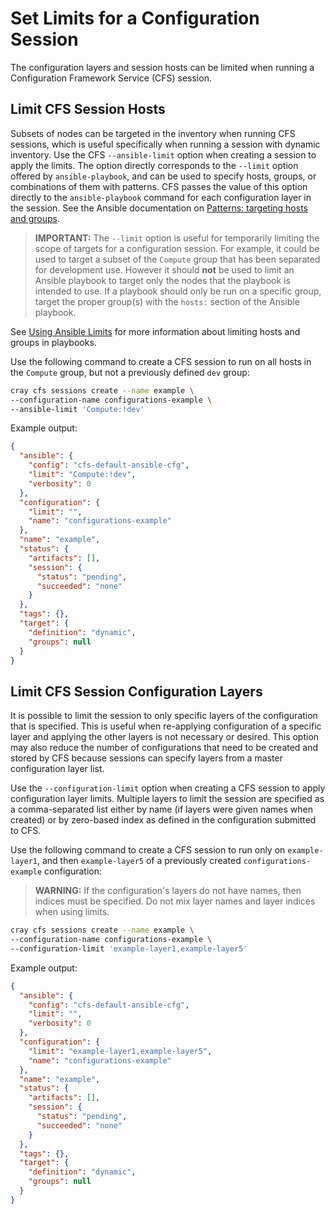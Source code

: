 # Set Limits for a Configuration Session

The configuration layers and session hosts can be limited when running a Configuration Framework Service \(CFS\) session.

## Limit CFS Session Hosts

Subsets of nodes can be targeted in the inventory when running CFS sessions, which is useful specifically when running a session with dynamic inventory. Use the CFS `--ansible-limit` option when creating a session to apply the limits. The option directly corresponds to the `--limit` option offered by `ansible-playbook`, and can be used to specify hosts, groups, or combinations of them with patterns. CFS passes the value of this option directly to the `ansible-playbook` command for each configuration layer in the session. See the Ansible documentation on [Patterns: targeting hosts and groups](https://docs.ansible.com/ansible/latest/user_guide/intro_patterns.html).

> **IMPORTANT:** The `--limit` option is useful for temporarily limiting the scope of targets for a configuration session. For example, it could be used to target a subset of the `Compute` group that has been separated for development use. However it should **not** be used to limit an Ansible playbook to target only the nodes that the playbook is intended to use. If a playbook should only be run on a specific group, target the proper group\(s\) with the `hosts:` section of the Ansible playbook.

See [Using Ansible Limits](https://ansible-tips-and-tricks.readthedocs.io/en/latest/ansible/commands/#limiting-playbooktask-runs) for more information about limiting hosts and groups in playbooks.

Use the following command to create a CFS session to run on all hosts in the `Compute` group, but not a previously defined `dev` group:

```bash
cray cfs sessions create --name example \
--configuration-name configurations-example \
--ansible-limit 'Compute:!dev'
```

Example output:

```json
{
  "ansible": {
    "config": "cfs-default-ansible-cfg",
    "limit": "Compute:!dev",
    "verbosity": 0
  },
  "configuration": {
    "limit": "",
    "name": "configurations-example"
  },
  "name": "example",
  "status": {
    "artifacts": [],
    "session": {
      "status": "pending",
      "succeeded": "none"
    }
  },
  "tags": {},
  "target": {
    "definition": "dynamic",
    "groups": null
  }
}
```

## Limit CFS Session Configuration Layers

It is possible to limit the session to only specific layers of the configuration that is specified. This is useful when re-applying configuration of a specific layer and applying the other layers is not necessary or desired. This option may also reduce the number of configurations that need to be created and stored by CFS because sessions can specify layers from a master configuration layer list.

Use the `--configuration-limit` option when creating a CFS session to apply configuration layer limits. Multiple layers to limit the session are specified as a comma-separated list either by name \(if layers were given names when created\) or by zero-based index as defined in the configuration submitted to CFS.

Use the following command to create a CFS session to run only on `example-layer1`, and then `example-layer5` of a previously created `configurations-example` configuration:

> **WARNING:** If the configuration's layers do not have names, then indices must be specified. Do not mix layer names and layer indices when using limits.

```bash
cray cfs sessions create --name example \
--configuration-name configurations-example \
--configuration-limit 'example-layer1,example-layer5'
```

Example output:

```json
{
  "ansible": {
    "config": "cfs-default-ansible-cfg",
    "limit": "",
    "verbosity": 0
  },
  "configuration": {
    "limit": "example-layer1,example-layer5",
    "name": "configurations-example"
  },
  "name": "example",
  "status": {
    "artifacts": [],
    "session": {
      "status": "pending",
      "succeeded": "none"
    }
  },
  "tags": {},
  "target": {
    "definition": "dynamic",
    "groups": null
  }
}
```

